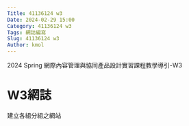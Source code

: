 ```yaml
---
Title: 41136124 w3
Date: 2024-02-29 15:00
Category: 41136124 w3
Tags: 網誌編寫
Slug: 41136124 w3
Author: kmol
---
```


2024 Spring 網際內容管理與協同產品設計實習課程教學導引-W3

<!-- PELICAN_END_SUMMARY -->

# W3網誌

建立各組分組之網站
